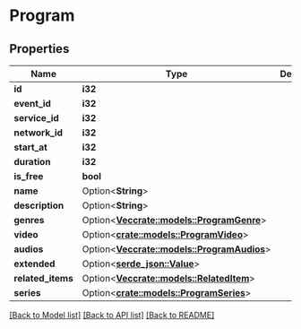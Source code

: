 # Program

## Properties

Name | Type | Description | Notes
------------ | ------------- | ------------- | -------------
**id** | **i32** |  | 
**event_id** | **i32** |  | 
**service_id** | **i32** |  | 
**network_id** | **i32** |  | 
**start_at** | **i32** |  | 
**duration** | **i32** |  | 
**is_free** | **bool** |  | 
**name** | Option<**String**> |  | [optional]
**description** | Option<**String**> |  | [optional]
**genres** | Option<[**Vec<crate::models::ProgramGenre>**](ProgramGenre.md)> |  | [optional]
**video** | Option<[**crate::models::ProgramVideo**](Program_video.md)> |  | [optional]
**audios** | Option<[**Vec<crate::models::ProgramAudios>**](Program_audios.md)> |  | [optional]
**extended** | Option<[**serde_json::Value**](.md)> |  | [optional]
**related_items** | Option<[**Vec<crate::models::RelatedItem>**](RelatedItem.md)> |  | [optional]
**series** | Option<[**crate::models::ProgramSeries**](Program_series.md)> |  | [optional]

[[Back to Model list]](../README.md#documentation-for-models) [[Back to API list]](../README.md#documentation-for-api-endpoints) [[Back to README]](../README.md)


